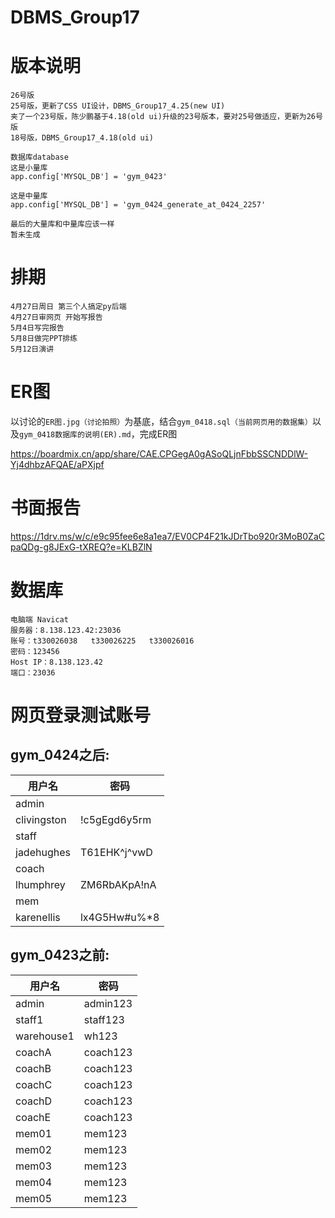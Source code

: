 # DBMS_Group17

# 版本说明
```
26号版
25号版，更新了CSS UI设计，DBMS_Group17_4.25(new UI)
夹了一个23号版，陈少鹏基于4.18(old ui)升级的23号版本，要对25号做适应，更新为26号版
18号版，DBMS_Group17_4.18(old ui)
```

```
数据库database
这是小量库
app.config['MYSQL_DB'] = 'gym_0423'

这是中量库
app.config['MYSQL_DB'] = 'gym_0424_generate_at_0424_2257'

最后的大量库和中量库应该一样
暂未生成
```

# 排期
```
4月27日周日 第三个人搞定py后端
4月27日审网页 开始写报告
5月4日写完报告
5月8日做完PPT排练
5月12日演讲
```

# ER图
以讨论的`ER图.jpg（讨论拍照）`为基底，结合`gym_0418.sql（当前网页用的数据集）`以及`gym_0418数据库的说明(ER).md`，完成ER图

https://boardmix.cn/app/share/CAE.CPGegA0gASoQLjnFbbSSCNDDlW-Yj4dhbzAFQAE/aPXjpf

# 书面报告
https://1drv.ms/w/c/e9c95fee6e8a1ea7/EV0CP4F21kJDrTbo920r3MoB0ZaCpaQDg-g8JExG-tXREQ?e=KLBZlN


# 数据库
```
电脑端 Navicat
服务器：8.138.123.42:23036
账号：t330026038   t330026225   t330026016
密码：123456
Host IP：8.138.123.42
端口：23036
```

# 网页登录测试账号

## gym_0424之后:
| 用户名       | 密码               |
|--------------|--------------------|
| admin        |                    |
| clivingston  | !c5gEgd6y5rm       |
| staff        |                    |
| jadehughes   | T61EHK^j^vwD       |
| coach        |                    |
| lhumphrey    | ZM6RbAKpA!nA       |
| mem          |                    |
| karenellis   | lx4G5Hw#u%*8       |

## gym_0423之前:
| 用户名      | 密码    |
|-------------|---------|
| admin       | admin123|
| staff1      | staff123|
| warehouse1  | wh123   |
| coachA      | coach123|
| coachB      | coach123|
| coachC      | coach123|
| coachD      | coach123|
| coachE      | coach123|
| mem01       | mem123  |
| mem02       | mem123  |
| mem03       | mem123  |
| mem04       | mem123  |
| mem05       | mem123  |
